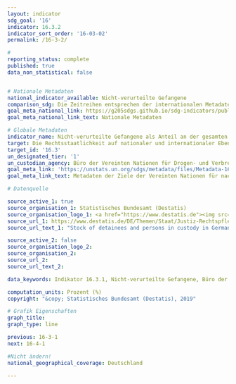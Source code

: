 ```yaml
---
layout: indicator
sdg_goal: '16'
indicator: 16.3.2
indicator_sort_order: '16-03-02'
permalink: /16-3-2/

#
reporting_status: complete
published: true
data_non_statistical: false


# Nationale Metadaten
national_indicator_available: Nicht-verurteilte Gefangene
comparison_sdg: Die Zeitreihen entsprechen der internationalen Metadatenbeschreibung.
goal_meta_national_link: https://g205sdgs.github.io/sdg-indicators/public/MetaDe/16.3.2.pdf
goal_meta_national_link_text: Nationale Metadaten

# Globale Metadaten
indicator_name: Nicht-verurteilte Gefangene als Anteil an der gesamten Gefangenenpopulation
target: Die Rechtsstaatlichkeit auf nationaler und internationaler Ebene fördern und den gleichberechtigten Zugang aller zur Justiz gewährleisten
target_id: '16.3'
un_designated_tier: '1'
un_custodian_agency: Büro der Vereinten Nationen für Drogen- und Verbrechensbekämpfung (UNODC)
goal_meta_link: 'https://unstats.un.org/sdgs/metadata/files/Metadata-16-03-02.pdf'
goal_meta_link_text: Metadaten der Ziele der Vereinten Nationen für nachhaltige Entwicklung

# Datenquelle

source_active_1: true
source_organisation_1: Statistisches Bundesamt (Destatis)
source_organisation_logo_1: <a href="https://www.destatis.de"><img src="https://g205sdgs.github.io/sdg-indicators/public/logos/destatis.png" alt="Logo Destatis" /></a>
source_url_1: https://www.destatis.de/DE/Themen/Staat/Justiz-Rechtspflege/_inhalt.html?__blob=publicationFile
source_url_text_1: "Stock of detainees and persons in custody in German prisons"

source_active_2: false
source_organisation_logo_2:
source_organisation_2:
source_url_2:
source_url_text_2:

data_keywords: Indikator 16.3.1, Nicht-verurteilte Gefangene, Büro der Vereinten Nationen für Drogen- und Verbrechensbekämpfung (UNODC)

computation_units: Prozent (%)
copyright: "&copy; Statistisches Bundesamt (Destatis), 2019"

# Grafik Eigenschaften
graph_title:
graph_type: line

previous: 16-3-1
next: 16-4-1

#Nicht ändern!
national_geographical_coverage: Deutschland

---
```

